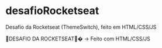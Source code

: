 # desafioRocketseat
Desafio da Rocketseat (ThemeSwitch), feito em HTML/CSS/JS

💜DESAFIO DA ROCKETSEAT💜�
-> Feito com HTML/CSS/JS
